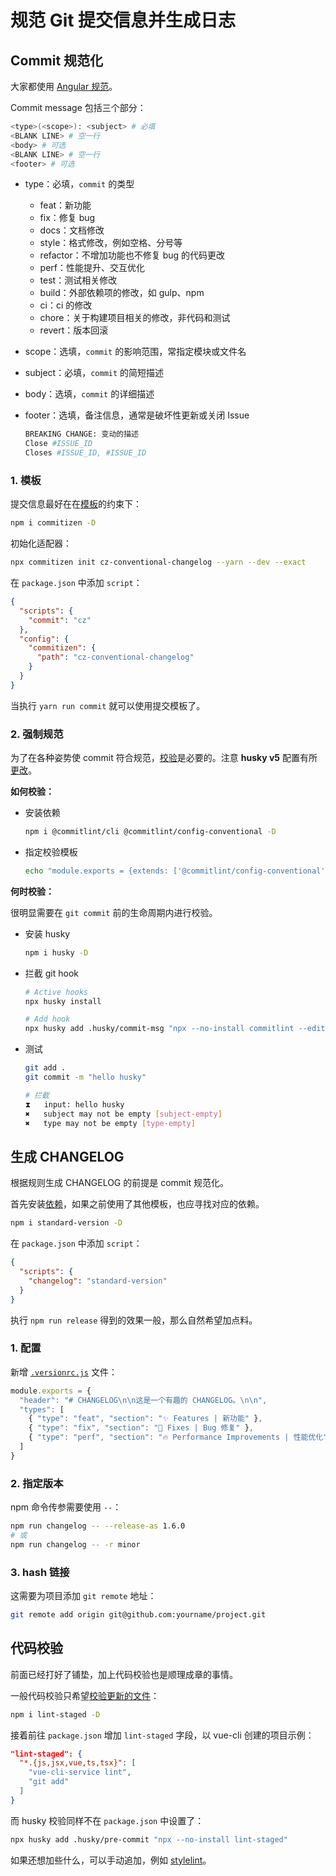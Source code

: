 # 规范 Git 提交信息并生成日志

## Commit 规范化

大家都使用 [Angular 规范](https://docs.google.com/document/d/1QrDFcIiPjSLDn3EL15IJygNPiHORgU1_OOAqWjiDU5Y/edit#heading=h.greljkmo14y0)。

Commit message 包括三个部分：

```bash
<type>(<scope>): <subject> # 必填
<BLANK LINE> # 空一行
<body> # 可选
<BLANK LINE> # 空一行
<footer> # 可选
```

+ type：必填，`commit` 的类型
  + feat：新功能
  + fix：修复 bug
  + docs：文档修改
  + style：格式修改，例如空格、分号等
  + refactor：不增加功能也不修复 bug 的代码更改
  + perf：性能提升、交互优化
  + test：测试相关修改
  + build：外部依赖项的修改，如 gulp、npm
  + ci：ci 的修改
  + chore：关于构建项目相关的修改，非代码和测试
  + revert：版本回滚
  
+ scope：选填，`commit` 的影响范围，常指定模块或文件名

+ subject：必填，`commit` 的简短描述

+ body：选填，`commit` 的详细描述

+ footer：选填，备注信息，通常是破坏性更新或关闭 Issue

  ```bash
  BREAKING CHANGE: 变动的描述
  Close #ISSUE_ID
  Closes #ISSUE_ID, #ISSUE_ID
  ```

### 1. 模板

提交信息最好在在[模板](https://www.npmjs.com/package/commitizen)的约束下：

```bash
npm i commitizen -D
```

初始化适配器：

```bash
npx commitizen init cz-conventional-changelog --yarn --dev --exact
```

在 `package.json` 中添加 `script`：

```json
{
  "scripts": {
    "commit": "cz"
  },
  "config": {
    "commitizen": {
      "path": "cz-conventional-changelog"
    }
  }
}
```

当执行 `yarn run commit` 就可以使用提交模板了。

### 2. 强制规范

为了在各种姿势使 commit 符合规范，[校验](https://github.com/conventional-changelog/commitlint#readme)是必要的。注意 **husky v5** 配置有所[更改](https://typicode.github.io/husky/#/?id=migrate-from-v4-to-v6)。

**如何校验：**

+ 安装依赖

  ```bash
  npm i @commitlint/cli @commitlint/config-conventional -D
  ```

+ 指定校验模板

  ```bash
  echo "module.exports = {extends: ['@commitlint/config-conventional']}" > commitlint.config.js
  ```

**何时校验：**

很明显需要在 `git commit` 前的生命周期内进行校验。

+ 安装 husky

  ```bash
  npm i husky -D
  ```

+ 拦截 git hook

  ```bash
  # Active hooks
  npx husky install
  
  # Add hook
  npx husky add .husky/commit-msg "npx --no-install commitlint --edit $1"
  ```

+ 测试

  ```bash
  git add .
  git commit -m "hello husky"
  
  # 拦截
  ⧗   input: hello husky
  ✖   subject may not be empty [subject-empty]
  ✖   type may not be empty [type-empty]
  ```

## 生成 CHANGELOG

根据规则生成 CHANGELOG 的前提是 commit 规范化。

首先安装[依赖](https://github.com/conventional-changelog/standard-version)，如果之前使用了其他模板，也应寻找对应的依赖。

```bash
npm i standard-version -D
```

在 `package.json` 中添加 `script`：

```json
{
  "scripts": {
    "changelog": "standard-version"
  }
}
```

执行 `npm run release` 得到的效果一般，那么自然希望加点料。

### 1. 配置

新增 [`.versionrc.js`](https://github.com/conventional-changelog/conventional-changelog-config-spec/blob/master/versions/2.1.0/README.md) 文件：

```js
module.exports = {
  "header": "# CHANGELOG\n\n这是一个有趣的 CHANGELOG。\n\n",
  "types": [
    { "type": "feat", "section": "✨ Features | 新功能" },
    { "type": "fix", "section": "🐛 Fixes | Bug 修复" },
    { "type": "perf", "section": "🔥 Performance Improvements | 性能优化" }
  ]
}
```

### 2. 指定版本

npm 命令传参需要使用 `--`：

```bash
npm run changelog -- --release-as 1.6.0
# 或
npm run changelog -- -r minor
```

### 3. hash 链接

这需要为项目添加 `git remote` 地址：

```bash
git remote add origin git@github.com:yourname/project.git
```

## 代码校验

前面已经打好了铺垫，加上代码校验也是顺理成章的事情。

一般代码校验只希望[校验更新的文件](https://www.npmjs.com/package/lint-staged)：

```bash
npm i lint-staged -D
```

接着前往 `package.json` 增加 `lint-staged` 字段，以 vue-cli 创建的项目示例：

```json
"lint-staged": {
  "*.{js,jsx,vue,ts,tsx}": [
    "vue-cli-service lint",
    "git add"
  ]
}
```

而 husky 校验同样不在 `package.json` 中设置了：

```bash
npx husky add .husky/pre-commit "npx --no-install lint-staged"
```

如果还想加些什么，可以手动追加，例如 [stylelint](https://github.com/stylelint/stylelint)。
